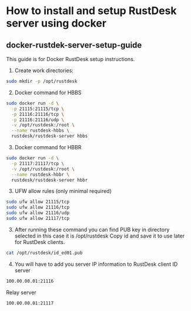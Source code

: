 # How to install and setup RustDesk server using docker

## docker-rustdek-server-setup-guide

This guide is for Docker RustDesk setup instructions.

1. Create work directories:
```bash
sudo mkdir -p /opt/rustdesk
```

2. Docker command for HBBS
```bash
sudo docker run -d \
  -p 21115:21115/tcp \
  -p 21116:21116/tcp \
  -p 21116:21116/udp \
  -v /opt/rustdesk:/root \
  --name rustdesk-hbbs \
  rustdesk/rustdesk-server hbbs
``` 

3. Docker command for HBBR
```bash
sudo docker run -d \
  -p 21117:21117/tcp \
  -v /opt/rustdesk:/root \
  --name rustdesk-hbbr \
  rustdesk/rustdesk-server hbbr
```

3. UFW allow rules (only minimal required)
```bash
sudo ufw allow 21115/tcp
sudo ufw allow 21116/tcp
sudo ufw allow 21116/udp
sudo ufw allow 21117/tcp
```

3. After running these command you can find PUB key in directory selected in this case it is /opt/rustdesk
Copy id and save it to use later for RustDesk clients.
```bash
cat /opt/rustdesk/id_ed01.pub
```

4. You will have to add you server IP information to RustDesk client
ID server
```bash
100.00.00.01:21116
```
Relay server
```bash
100.00.00.01:21117
```
